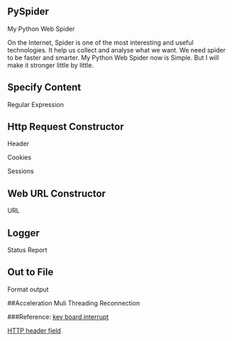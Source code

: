 ## PySpider
My Python Web Spider

On the Internet, Spider is one of the most interesting and useful technologies. It help us collect and analyse what we want. We need spider to be faster and smarter. My Python Web Spider now is Simple. But I will make it stronger little by little.


## Specify Content
Regular Expression



## Http Request Constructor
Header

Cookies

Sessions


## Web URL Constructor

URL


## Logger
Status Report


## Out to File
Format output


##Acceleration
Muli Threading
Reconnection


###Reference:
[key board interrupt](http://stackoverflow.com/questions/4136632/ctrl-c-i-e-keyboardinterrupt-to-kill-threads-in-python)

[HTTP header field](https://en.wikipedia.org/wiki/List_of_HTTP_header_fields)
